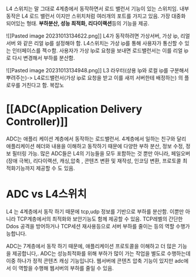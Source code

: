 
L4 스위치는 말 그대로 4계층에서 동작하면서 로드 밸런서 기능이 있는 스위치임.
내부 동작은 L4 로드 밸런서 이지만 스위치처럼 여러개의 포트를 가지고 있음. 가장 대중화 되어있는 형태.
**부하분산, 성능 최적화, 리다이랙션**등의 기능을 제공.

![[Pasted image 20231013134622.png]]
L4가 동작하려면 가상서버, 가상 ip, 리얼 서버 와 같은 리얼 ip를 설정해야 함.
L4스위치는 가상 ip를 통해 사용자가 통신할 수 있는 인터페이스를 젝ㅇ함.
사용자가 가상 Ip로 요청을 보내면 로드밸런서는 이를 리얼 ip로 다시 변경해서 부하를 분산함.

![[Pasted image 20231013134948.png]]
L3 라우터(상용 Ip와 로컬 ip를 구분해서 뿌려주는)-> L4로드밸런서(가상 ip로 요청을 받고 이를 새끼 서버한테 배정하는) 의 플로우를 거친다고 함. 복잡노


# [[ADC(Application Delivery Controller)]]

ADC는 애플리 케이션 계층에서 동작하는 로드밸런서.
4계층에서 일하는 친구와 달리 애플리케이션 헤더와 내용을 이해하고 동작하기 때문에 다양한 부하 분산, 정보 수정, 정보 필터링 가능.
많은 ADC들은 L4의 기능들을 모두 포함하는 것 뿐만 아니라, 페일오버(장애 극복), 리다이랙션, 캐싱,압축 , 콘텐츠 변환 및 재작성, 인코딩 변환, 프로토콜 최적화기능까지 제공할 수 도 있음.


# ADC vs L4스위치

L4 는 4계층에서 동작 하기 때문에 tcp,udp 정보를 기반으로 부하를 분산함.
이뿐만 아니라 TCP계층에서의 최적화와 보안기능도 함께 제공할 수 있음. 
TCP레벨의 간단한 Ddos 공격을 방어하거나 TCP세션 재사용등으로 서버 부하를 줄이는 등의 역할 수행가능합니다.

ADC는 7계층에서 동작 하기 때문에, 애플리케이션 프로토콜을 이해하고 더 많은 기능을 제공합니다,.
ADC는 성능최적화를 위해 부하가 많이 가는 작업을 별도로 수행하는데 이중 하나가 정적 콘텐츠 캐싱 기능입니다. 
웹서버에 콘텐츠 압축 기능이 있지만 adc에서 이 역할을 수행해 웹서버의 부하를 줄일 수 있음. 
